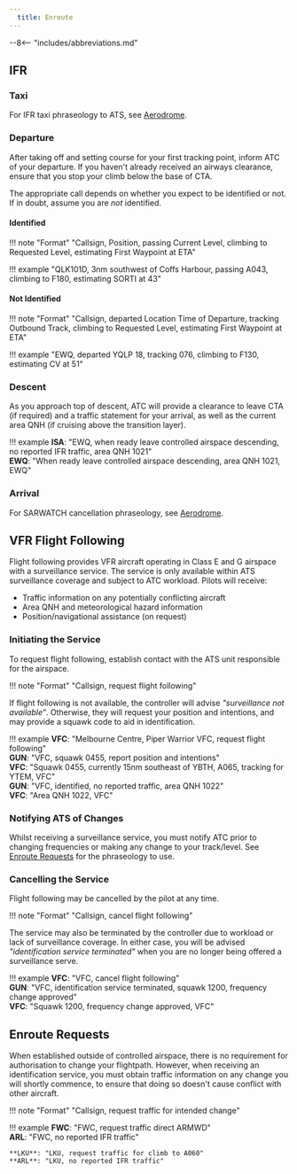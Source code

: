 ```yaml
---
  title: Enroute 
---
```


--8<-- "includes/abbreviations.md"

## IFR
### Taxi
For IFR taxi phraseology to ATS, see [Aerodrome](aerodrome.md#taxi).

### Departure
After taking off and setting course for your first tracking point, inform ATC of your departure. If you haven't already received an airways clearance, ensure that you stop your climb below the base of CTA.

The appropriate call depends on whether you expect to be identified or not. If in doubt, assume you are *not* identified.

#### Identified
!!! note "Format"
    "<span class='placeholder'>Callsign</span>, <span class='placeholder'>Position</span>, passing <span class='placeholder'>Current Level</span>, climbing to <span class='placeholder'>Requested Level</span>, estimating <span class='placeholder'>First Waypoint</span> at <span class='placeholder'>ETA</span>"  

!!! example 
    "QLK101D, 3nm southwest of Coffs Harbour, passing A043, climbing to F180, estimating SORTI at 43"

#### Not Identified
!!! note "Format" 
    "<span class='placeholder'>Callsign</span>, departed <span class='placeholder'>Location</span> <span class='placeholder'>Time of Departure</span>, tracking <span class='placeholder'>Outbound Track</span>, climbing to <span class='placeholder'>Requested Level</span>, estimating <span class='placeholder'>First Waypoint</span> at <span class='placeholder'>ETA</span>" 

!!! example 
    "EWQ, departed YQLP 18, tracking 076, climbing to F130, estimating CV at 51"

### Descent 
As you approach top of descent, ATC will provide a clearance to leave CTA (if required) and a traffic statement for your arrival, as well as the current area QNH (if cruising above the transition layer).

!!! example
    **ISA**: "EWQ, when ready leave controlled airspace descending, no reported IFR traffic, area QNH 1021"  
    **EWQ**: "When ready leave controlled airspace descending, area QNH 1021, EWQ"

### Arrival
For SARWATCH cancellation phraseology, see [Aerodrome](aerodrome.md#arrival).

## VFR Flight Following
Flight following provides VFR aircraft operating in Class E and G airspace with a surveillance service. The service is only available within ATS surveillance coverage and subject to ATC workload. Pilots will receive:

- Traffic information on any potentially conflicting aircraft
- Area QNH and meteorological hazard information
- Position/navigational assistance (on request)

### Initiating the Service
To request flight following, establish contact with the ATS unit responsible for the airspace.

!!! note "Format"
    "<span class='placeholder'>Callsign</span>, request flight following"

If flight following is not available, the controller will advise *"surveillance not available"*. Otherwise, they will request your position and intentions, and may provide a squawk code to aid in identification.

!!! example
    **VFC**: "Melbourne Centre, Piper Warrior VFC, request flight following"  
    **GUN**: "VFC, squawk 0455, report position and intentions"  
    **VFC**: "Squawk 0455, currently 15nm southeast of YBTH, A065, tracking for YTEM, VFC"  
    **GUN**: "VFC, identified, no reported traffic, area QNH 1022"  
    **VFC**: "Area QNH 1022, VFC"

### Notifying ATS of Changes
Whilst receiving a surveillance service, you must notify ATC prior to changing frequencies or making any change to your track/level. See [Enroute Requests](#enroute-requests) for the phraseology to use.

### Cancelling the Service
Flight following may be cancelled by the pilot at any time.

!!! note "Format"
    "<span class='placeholder'>Callsign</span>, cancel flight following"

The service may also be terminated by the controller due to workload or lack of surveillance coverage. In either case, you will be advised *"identification service terminated"* when you are no longer being offered a surveillance serve.

!!! example
    **VFC**: "VFC, cancel flight following"  
    **GUN**: "VFC, identification service terminated, squawk 1200, frequency change approved"  
    **VFC**: "Squawk 1200, frequency change approved, VFC"

## Enroute Requests
When established outside of controlled airspace, there is no requirement for authorisation to change your flightpath. However, when receiving an identification service, you must obtain traffic information on any change you will shortly commence, to ensure that doing so doesn't cause conflict with other aircraft.

!!! note "Format"
    "<span class='placeholder'>Callsign</span>, request traffic for <span class='placeholder'>intended change</span>"

!!! example
    **FWC**: "FWC, request traffic direct ARMWD"  
    **ARL**: "FWC, no reported IFR traffic"

    **LKU**: "LKU, request traffic for climb to A060"  
    **ARL**: "LKU, no reported IFR traffic"